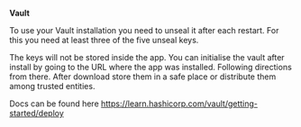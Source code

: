 **Vault**

To use your Vault installation you need to unseal it after each restart. For this you need at least three of the five unseal keys.

The keys will not be stored inside the app. You can initialise the vault after install by going to the URL where the app was installed. Following directions from there. After download store them in a safe place or distribute them among trusted entities.


Docs can be found here https://learn.hashicorp.com/vault/getting-started/deploy